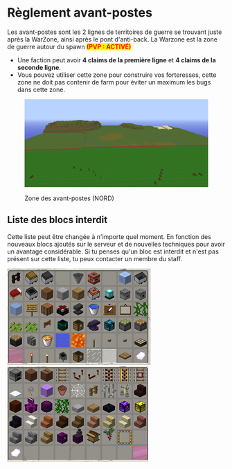 # Règlement avant-postes

Les avant-postes sont les 2 lignes de territoires de guerre se trouvant juste après la WarZone, ainsi après le pont d'anti-back. La Warzone est la zone de guerre autour du spawn <mark style="color:red;">**(PVP : ACTIVÉ)**</mark>

* Une faction peut avoir **4 claims de la première ligne** et **4 claims de la seconde ligne**.
* Vous pouvez utiliser cette zone pour construire vos forteresses, cette zone ne doit pas contenir de farm pour éviter un maximum les bugs dans cette zone.&#x20;

<figure><img src="../../.gitbook/assets/image (14).png" alt=""><figcaption><p>Zone des avant-postes (NORD)</p></figcaption></figure>



## Liste **des blocs interdit**

Cette liste peut être changée à n'importe quel moment. En fonction des nouveaux blocs ajoutés sur le serveur et de nouvelles techniques pour avoir un avantage considérable. Si tu penses qu'un bloc est interdit et n'est pas présent sur cette liste, tu peux contacter un membre du staff.

![](<../../.gitbook/assets/image (10) (1).png>)![](<../../.gitbook/assets/image (3) (1).png>)



